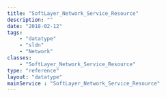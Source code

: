 ```yaml
---
title: "SoftLayer_Network_Service_Resource"
description: ""
date: "2018-02-12"
tags:
    - "datatype"
    - "sldn"
    - "Network"
classes:
    - "SoftLayer_Network_Service_Resource"
type: "reference"
layout: "datatype"
mainService : "SoftLayer_Network_Service_Resource"
---
```

